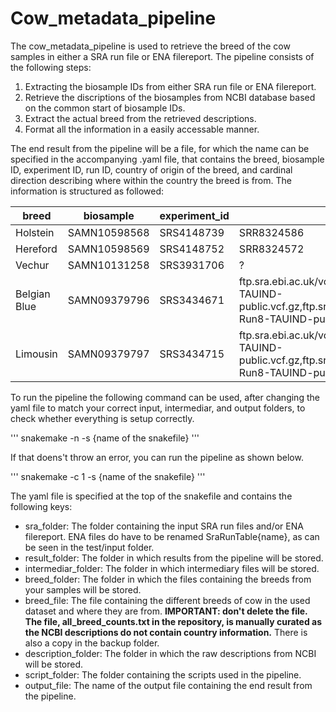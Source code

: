 # Cow_metadata_pipeline

The cow_metadata_pipeline is used to retrieve the breed of the cow samples in either a SRA run file or ENA filereport. The pipeline consists of the following steps:

1. Extracting the biosample IDs from either SRA run file or ENA filereport.
2. Retrieve the discriptions of the biosamples from NCBI database based on the common start of biosample IDs.
3. Extract the actual breed from the retrieved descriptions.
4. Format all the information in a easily accessable manner.

The end result from the pipeline will be a file, for which the name can be specified in the accompanying .yaml file, that contains the breed, biosample ID, experiment ID, run ID, country of origin of the breed, and cardinal direction describing where within the country the breed is from. The information is structured as followed:

|breed|biosample|experiment_id|run|country|direction|
| --- | --- | --- | --- | --- | --- |
|Holstein|SAMN10598568|SRS4148739|SRR8324586|US|WHOLE|
Hereford|SAMN10598569|SRS4148752|SRR8324572|GB|CW|
Vechur|SAMN10131258|SRS3931706|?|?|?|
Belgian Blue|SAMN09379796|SRS3434671|ftp.sra.ebi.ac.uk/vol1/ERZ173/ERZ1738264/ChrMT-Run8-TAUIND-public.vcf.gz,ftp.sra.ebi.ac.uk/vol1/ERZ173/ERZ1738264/Chr2-Run8-TAUIND-public.vcf.gz|BE|WHOLE|
Limousin|SAMN09379797|SRS3434715|ftp.sra.ebi.ac.uk/vol1/ERZ173/ERZ1738264/ChrMT-Run8-TAUIND-public.vcf.gz,ftp.sra.ebi.ac.uk/vol1/ERZ173/ERZ1738264/Chr2-Run8-TAUIND-public.vcf.gz|FR|CS|

To run the pipeline the following command can be used, after changing the yaml file to match your correct input, intermediar, and output folders, to check whether everything is setup correctly.

'''
snakemake -n -s {name of the snakefile}
''' 

If that doens't throw an error, you can run the pipeline as shown below.

'''
snakemake -c 1 -s {name of the snakefile}
''' 

The yaml file is specified at the top of the snakefile and contains the following keys:

- sra_folder: 
	The folder containing the input SRA run files and/or ENA filereport. ENA files do have to be renamed SraRunTable{name}, as can be seen in the test/input folder.
- result_folder:
	The folder in which results from the pipeline will be stored. 
- intermediar_folder:
	The folder in which intermediary files will be stored.
- breed_folder:
	The folder in which the files containing the breeds from your samples will be stored.
- breed_file:
	The file containing the different breeds of cow in the used dataset and where they are from. **IMPORTANT: don't delete the file. The file, all_breed_counts.txt in the repository, is manually curated as the NCBI descriptions do not contain country information.** There is also a copy in the backup folder.
- description_folder:
	The folder in which the raw descriptions from NCBI will be stored.
- script_folder:
	The folder containing the scripts used in the pipeline.
- output_file: 
	The name of the output file containing the end result from the pipeline.